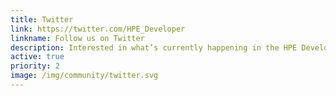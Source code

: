 ```yaml
---
title: Twitter
link: https://twitter.com/HPE_Developer
linkname: Follow us on Twitter
description: Interested in what’s currently happening in the HPE Developer Community?
active: true
priority: 2
image: /img/community/twitter.svg
---
```

 ﻿